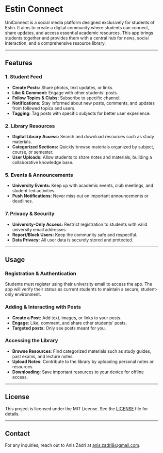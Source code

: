 # Estin Connect

UniConnect is a social media platform designed exclusively for students of Estin. It aims to create a digital community where students can connect, share updates, and access essential academic resources. This app brings students together and provides them with a central hub for news, social interaction, and a comprehensive resource library.

---

## Features

### 1. **Student Feed**
   - **Create Posts:** Share photos, text updates, or links.
   - **Like & Comment:** Engage with other students' posts.
   - **Follow Topics & Clubs:** Subscribe to specific channel.
   - **Notifications:** Stay informed about new posts, comments, and updates from followed topics and users.
   - **Tagging:** Tag posts with specific subjects for better user experience.

### 2. **Library Resources**
   - **Digital Library Access:** Search and download resources such as study materials.
   - **Categorized Sections:** Quickly browse materials organized by subject, course, or semester.
   - **User Uploads:** Allow students to share notes and materials, building a collaborative knowledge base.

### 5. **Events & Announcements**
   - **University Events:** Keep up with academic events, club meetings, and student-led activities.
   - **Push Notifications:** Never miss out on important announcements or deadlines.

### 7. **Privacy & Security**
   - **University-Only Access:** Restrict registration to students with valid university email addresses.
   - **Report/Block Users:** Keep the community safe and respectful.
   - **Data Privacy:** All user data is securely stored and protected.

---


## Usage

### Registration & Authentication
Students must register using their university email to access the app. The app will verify their status as current students to maintain a secure, student-only environment.

### Adding & Interacting with Posts
- **Create a Post**: Add text, images, or links to your posts.
- **Engage**: Like, comment, and share other students' posts.
- **Targeted posts**: Only see posts meant for you.

### Accessing the Library
- **Browse Resources**: Find categorized materials such as study guides, past exams, and lecture notes.
- **Upload Notes**: Contribute to the library by uploading personal notes or resources.
- **Downloading**: Save important resources to your device for offline access.

---

## License

This project is licensed under the MIT License. See the [LICENSE](LICENSE) file for details.

---

## Contact

For any inquiries, reach out to Anis Zadri at anis.zadri8@gmail.com.
